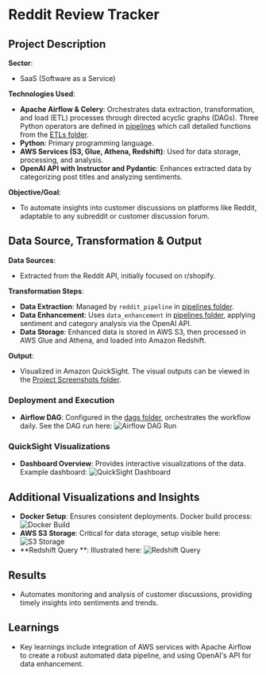 # Reddit Review Tracker

## Project Description

**Sector**:
- SaaS (Software as a Service)

**Technologies Used**:
- **Apache Airflow & Celery**: Orchestrates data extraction, transformation, and load (ETL) processes through directed acyclic graphs (DAGs). Three Python operators are defined in [pipelines](./pipelines) which call detailed functions from the [ETLs folder](./etls).
- **Python**: Primary programming language.
- **AWS Services (S3, Glue, Athena, Redshift)**: Used for data storage, processing, and analysis.
- **OpenAI API with Instructor and Pydantic**: Enhances extracted data by categorizing post titles and analyzing sentiments.

**Objective/Goal**:
- To automate insights into customer discussions on platforms like Reddit, adaptable to any subreddit or customer discussion forum.

## Data Source, Transformation & Output

**Data Sources**:
- Extracted from the Reddit API, initially focused on r/shopify.

**Transformation Steps**:
- **Data Extraction**: Managed by `reddit_pipeline` in [pipelines folder](./pipelines/reddit_pipeline.py).
- **Data Enhancement**: Uses `data_enhancement` in [pipelines folder](./pipelines/data_enhancement_pipeline.py), applying sentiment and category analysis via the OpenAI API.
- **Data Storage**: Enhanced data is stored in AWS S3, then processed in AWS Glue and Athena, and loaded into Amazon Redshift.

**Output**:
- Visualized in Amazon QuickSight. The visual outputs can be viewed in the [Project Screenshots folder](./Project%20Screenshots).

### Deployment and Execution

- **Airflow DAG**: Configured in the [dags folder](./dags), orchestrates the workflow daily. See the DAG run here: ![Airflow DAG Run](./Project%20Screenshots/2.%20Airflow%20DAG%20Run.png)

### QuickSight Visualizations

- **Dashboard Overview**: Provides interactive visualizations of the data. Example dashboard: ![QuickSight Dashboard](./Project%20Screenshots/5.%20QuickSight%20Dashboard.png)

## Additional Visualizations and Insights

- **Docker Setup**: Ensures consistent deployments. Docker build process: ![Docker Build](./Project%20Screenshots/1.%20Docker%20Build.png)
- **AWS S3 Storage**: Critical for data storage, setup visible here: ![S3 Storage](./Project%20Screenshots/3.%20S3.png)
- **Redshift Query **: Illustrated here: ![Redshift Query](./Project%20Screenshots/4.%20Redshift%20Query.png)

## Results

- Automates monitoring and analysis of customer discussions, providing timely insights into sentiments and trends.

## Learnings

- Key learnings include integration of AWS services with Apache Airflow to create a robust automated data pipeline, and using OpenAI's API for data enhancement.
